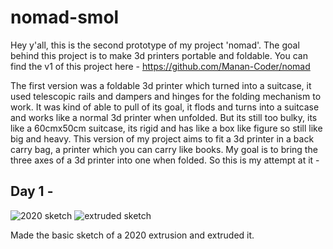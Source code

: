 # nomad-smol

Hey y'all, this is the second prototype of my project 'nomad'. The goal behind this project is to make 3d printers portable and foldable. You can find the v1 of this project here  - https://github.com/Manan-Coder/nomad

The first version was a foldable 3d printer which turned into a suitcase, it used telescopic rails and dampers and hinges for the folding mechanism to work. It was kind of able to pull of its goal, it flods and turns into a suitcase and works like a normal 3d printer when unfolded. But its still too bulky, its like a 60cmx50cm suitcase, its rigid and has like a box like figure so still like big and heavy. This version of my project aims to fit a 3d printer in a back carry bag, a printer which you can carry like books. My goal is to bring the three axes of a 3d printer into one when folded. So this is my attempt at it - 


## Day 1 - 

![2020 sketch](https://hc-cdn.hel1.your-objectstorage.com/s/v3/a78c85c81dfd53f4187158a0070445d8f3242e5e_screenshot_2025-05-29_at_1.55.52___am.png)
![extruded sketch](https://hc-cdn.hel1.your-objectstorage.com/s/v3/de2dcb0c231e5d413eb19b1b391c0129480149ef_screenshot_2025-05-29_at_1.56.55___am.png)

Made the basic sketch of a 2020 extrusion and extruded it.
